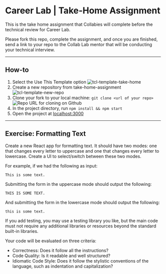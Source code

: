 # Career Lab | Take-Home Assignment

This is the take home assignment that Collabies will complete before the technical review for Career Lab.

Please fork this repo, complete the assignment, and once you are finished, send a link to your repo to the Collab Lab mentor that will be conducting your technical interview.

---

## How-to

1. Select the Use This Template option
   ![tcl-template-take-home](https://user-images.githubusercontent.com/47455758/121204331-6f8c7100-c83c-11eb-9fb6-bd8b8c41d34a.jpg)
2. Create a new repository from take-home-assignment
   ![tcl-template-new-repo](https://user-images.githubusercontent.com/47455758/121204349-73b88e80-c83c-11eb-83be-bf35f0d814be.jpg)
3. Clone your fork to your local machine: `git clone <url of your repo>`
   ![Repo URL for cloning on Github](https://cdn.zappy.app/fddb551fe494bfc18d18e3009c455b30.png)
4. In the project directory, run `npm install && npm start`
5. Open the project at [localhost:3000](http://localhost:3000)

---

## Exercise: Formatting Text

Create a new React app for formatting text. It should have two modes: one that changes every letter to uppercase and one that changes every letter to lowercase. Create a UI to select/switch between these two modes.

For example, if we had the following as input:

```
This is some text.
```

Submitting the form in the uppercase mode should output the following:

```
THIS IS SOME TEXT.
```

And submitting the form in the lowercase mode should output the following:

```
this is some text.
```

If you add testing, you may use a testing library you like, but the main code must not require any additional libraries or resources beyond the standard built-in libraries.

Your code will be evaluated on three criteria:

- Correctness: Does it follow all the instructions?
- Code Quality: Is it readable and well structured?
- Idiomatic Code Style: Does it follow the stylistic conventions of the language, such as indentation and capitalization?

